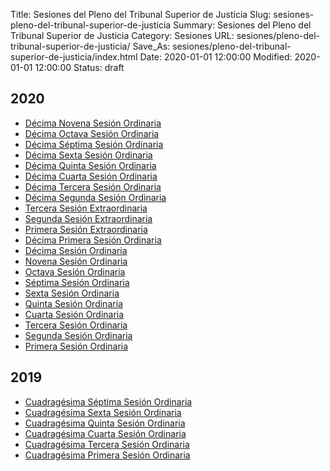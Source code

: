 Title: Sesiones del Pleno del Tribunal Superior de Justicia
Slug: sesiones-pleno-del-tribunal-superior-de-justicia
Summary: Sesiones del Pleno del Tribunal Superior de Justicia
Category: Sesiones
URL: sesiones/pleno-del-tribunal-superior-de-justicia/
Save_As: sesiones/pleno-del-tribunal-superior-de-justicia/index.html
Date: 2020-01-01 12:00:00
Modified: 2020-01-01 12:00:00
Status: draft

## 2020

- [Décima Novena Sesión Ordinaria](2020/decima-novena-sesion-ordinaria/)
- [Décima Octava Sesión Ordinaria](2020/decima-octava-sesion-ordinaria/)
- [Décima Séptima Sesión Ordinaria](2020/decima-septima-sesion-ordinaria/)
- [Décima Sexta Sesión Ordinaria](2020/decima-sexta-sesion-ordinaria/)
- [Décima Quinta Sesión Ordinaria](2020/decima-quinta-sesion-ordinaria/)
- [Décima Cuarta Sesión Ordinaria](2020/decima-cuarta-sesion-ordinaria/)
- [Décima Tercera Sesión Ordinaria](2020/decima-tercera-sesion-ordinaria/)
- [Décima Segunda Sesión Ordinaria](2020/decima-segunda-sesion-ordinaria/)
- [Tercera Sesión Extraordinaria](2020/tercera-sesion-extraordinaria/)
- [Segunda Sesión Extraordinaria](2020/segunda-sesion-extraordinaria/)
- [Primera Sesión Extraordinaria](2020/primera-sesion-extraordinaria/)
- [Décima Primera Sesión Ordinaria](2020/decima-primera-sesion-ordinaria/)
- [Décima Sesión Ordinaria](2020/decima-sesion-ordinaria/)
- [Novena Sesión Ordinaria](2020/novena-sesion-ordinaria/)
- [Octava Sesión Ordinaria](2020/octava-sesion-ordinaria/)
- [Séptima Sesión Ordinaria](2020/septima-sesion-ordinaria/)
- [Sexta Sesión Ordinaria](2020/sexta-sesion-ordinaria/)
- [Quinta Sesión Ordinaria](2020/quinta-sesion-ordinaria/)
- [Cuarta Sesión Ordinaria](2020/cuarta-sesion-ordinaria/)
- [Tercera Sesión Ordinaria](2020/tercera-sesion-ordinaria/)
- [Segunda Sesión Ordinaria](2020/segunda-sesion-ordinaria/)
- [Primera Sesión Ordinaria](2020/primera-sesion-ordinaria/)


## 2019

- [Cuadragésima Séptima Sesión Ordinaria](2019/cuadragesima-septima-sesion-ordinaria/)
- [Cuadragésima Sexta Sesión Ordinaria](2019/cuadragesima-sexta-sesion-ordinaria/)
- [Cuadragésima Quinta Sesión Ordinaria](2019/cuadragesima-quinta-sesion-ordinaria/)
- [Cuadragésima Cuarta Sesión Ordinaria](2019/cuadragesima-cuarta-sesion-ordinaria/)
- [Cuadragésima Tercera Sesión Ordinaria](2019/cuadragesima-tercera-sesion-ordinaria/)
- [Cuadragésima Primera Sesión Ordinaria](2019/cuadragesima-primera-sesion-ordinaria/)



